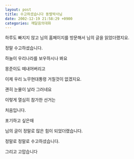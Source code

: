 ```yaml
---
layout: post
title: 수고하셨습니다 동렬박사님
date: 2002-12-19 21:58:29 +0900
categories: 깨달음의대화
---
```

하루도 빠지지 않고 님의 홈페이지를 방문해서 님의 글을 읽었더랬지요.
  
정말 수고하셨습니다.
  
하늘이 우리나라를 보우하시나 봐요
  
몽준이도 떼내어버리고
  
이제 우리 노무현대통령 거칠것이 없겠지요.
  
괜히 눈물이 날라 그러네요
  
이렇게 열심히 참가한 선거는
  
처음입니다.
  
포기하고 싶은때
  
님의 글이 정말로 많은 힘이 되었더랬습니다.
  
정말로 정말로 수고하셨습니다.
  
그리고 고맙습니다